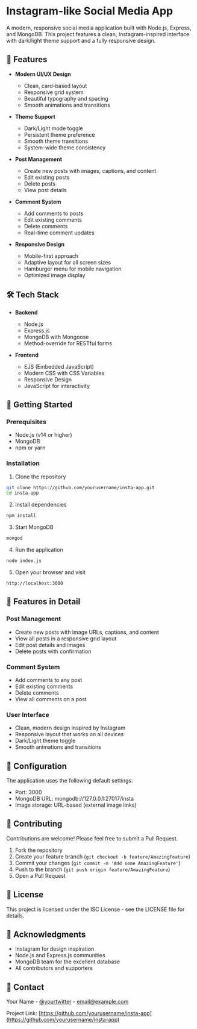 # Instagram-like Social Media App

A modern, responsive social media application built with Node.js, Express, and MongoDB. This project features a clean, Instagram-inspired interface with dark/light theme support and a fully responsive design.

## 🌟 Features

- **Modern UI/UX Design**
  - Clean, card-based layout
  - Responsive grid system
  - Beautiful typography and spacing
  - Smooth animations and transitions

- **Theme Support**
  - Dark/Light mode toggle
  - Persistent theme preference
  - Smooth theme transitions
  - System-wide theme consistency

- **Post Management**
  - Create new posts with images, captions, and content
  - Edit existing posts
  - Delete posts
  - View post details

- **Comment System**
  - Add comments to posts
  - Edit existing comments
  - Delete comments
  - Real-time comment updates

- **Responsive Design**
  - Mobile-first approach
  - Adaptive layout for all screen sizes
  - Hamburger menu for mobile navigation
  - Optimized image display

## 🛠️ Tech Stack

- **Backend**
  - Node.js
  - Express.js
  - MongoDB with Mongoose
  - Method-override for RESTful forms

- **Frontend**
  - EJS (Embedded JavaScript)
  - Modern CSS with CSS Variables
  - Responsive Design
  - JavaScript for interactivity

## 🚀 Getting Started

### Prerequisites

- Node.js (v14 or higher)
- MongoDB
- npm or yarn

### Installation

1. Clone the repository
```bash
git clone https://github.com/yourusername/insta-app.git
cd insta-app
```

2. Install dependencies
```bash
npm install
```

3. Start MongoDB
```bash
mongod
```

4. Run the application
```bash
node index.js
```

5. Open your browser and visit
```
http://localhost:3000
```

## 📱 Features in Detail

### Post Management
- Create new posts with image URLs, captions, and content
- View all posts in a responsive grid layout
- Edit post details and images
- Delete posts with confirmation

### Comment System
- Add comments to any post
- Edit existing comments
- Delete comments
- View all comments on a post

### User Interface
- Clean, modern design inspired by Instagram
- Responsive layout that works on all devices
- Dark/Light theme toggle
- Smooth animations and transitions

## 🔧 Configuration

The application uses the following default settings:
- Port: 3000
- MongoDB URL: mongodb://127.0.0.1:27017/insta
- Image storage: URL-based (external image links)

## 🤝 Contributing

Contributions are welcome! Please feel free to submit a Pull Request.

1. Fork the repository
2. Create your feature branch (`git checkout -b feature/AmazingFeature`)
3. Commit your changes (`git commit -m 'Add some AmazingFeature'`)
4. Push to the branch (`git push origin feature/AmazingFeature`)
5. Open a Pull Request

## 📝 License

This project is licensed under the ISC License - see the LICENSE file for details.

## 🙏 Acknowledgments

- Instagram for design inspiration
- Node.js and Express.js communities
- MongoDB team for the excellent database
- All contributors and supporters

## 📧 Contact

Your Name - [@yourtwitter](https://twitter.com/yourtwitter) - email@example.com

Project Link: [https://github.com/yourusername/insta-app](https://github.com/yourusername/insta-app)
